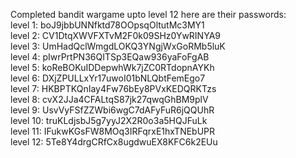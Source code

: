Completed bandit wargame upto level 12 here are their passwords:<br />
level 1: boJ9jbbUNNfktd78OOpsqOltutMc3MY1<br />
level 2: CV1DtqXWVFXTvM2F0k09SHz0YwRINYA9<br />
level 3: UmHadQclWmgdLOKQ3YNgjWxGoRMb5luK<br />
level 4: pIwrPrtPN36QITSp3EQaw936yaFoFgAB<br />
level 5: koReBOKuIDDepwhWk7jZC0RTdopnAYKh<br />
level 6: DXjZPULLxYr17uwoI01bNLQbtFemEgo7<br />
level 7: HKBPTKQnIay4Fw76bEy8PVxKEDQRKTzs<br />
level 8: cvX2JJa4CFALtqS87jk27qwqGhBM9plV<br />
level 9: UsvVyFSfZZWbi6wgC7dAFyFuR6jQQUhR<br />
level 10: truKLdjsbJ5g7yyJ2X2R0o3a5HQJFuLk<br />
level 11: IFukwKGsFW8MOq3IRFqrxE1hxTNEbUPR<br />
level 12: 5Te8Y4drgCRfCx8ugdwuEX8KFC6k2EUu<br />

